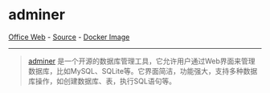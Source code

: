 # adminer

[Office Web][1] - [Source][2] - [Docker Image][3]

---

> [adminer][1] 是一个开源的数据库管理工具，它允许用户通过Web界面来管理数据库，比如MySQL、SQLite等。它界面简洁，功能强大，支持多种数据库操作，如创建数据库、表，执行SQL语句等。     

[1]:https://www.adminer.org/
[2]:https://github.com/vrana/adminer
[3]:https://hub.docker.com/_/adminer
